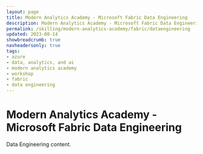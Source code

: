 ```yaml
---
layout: page
title: Modern Analytics Academy - Microsoft Fabric Data Engineering
description: Modern Analytics Academy - Microsoft Fabric Data Engineering
permalink: /skilling/modern-analytics-academy/fabric/dataengineering
updated: 2023-08-14
showbreadcrumb: true
navheadersonly: true
tags:
- azure
- data, analytics, and ai
- modern analytics academy
- workshop
- fabric
- data engineering
---
```


# Modern Analytics Academy - Microsoft Fabric Data Engineering

Data Engineering content.
